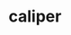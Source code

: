 ---
title: "caliper"
layout: cache
categories: [package, develop-2023-11-19]
meta: {"versions": ["2.10.0"], "compilers": ["cce@=15.0.1", "gcc@=11.4.0", "gcc@=7.3.1", "gcc@=7.5.0", "gcc@=9.4.0", "oneapi@=2023.2.0"], "oss": ["amzn2", "rhel8", "ubuntu18.04", "ubuntu20.04"], "platforms": ["linux"], "targets": ["aarch64", "neoverse_n1", "neoverse_v1", "ppc64le", "x86_64_v3", "zen4"], "stacks": ["e4s", "e4s-cray-rhel", "e4s-neoverse_v1", "e4s-oneapi", "e4s-power", "e4s-rocm-external", "radiuss", "radiuss-aws", "radiuss-aws-aarch64", "root"], "num_specs": 20, "num_specs_by_stack": {"root": 20, "radiuss-aws-aarch64": 2, "radiuss-aws": 2, "e4s-cray-rhel": 1, "radiuss": 1, "e4s-neoverse_v1": 4, "e4s-power": 2, "e4s": 5, "e4s-rocm-external": 2, "e4s-oneapi": 1}}
spec_details: [{"hash": "5d5lu5isow4isegftudwvxqwgvht2dbn", "compiler": "gcc@=7.3.1", "versions": ["2.10.0"], "os": "amzn2", "platform": "linux", "target": "aarch64", "variants": ["+adiak", "build_system=cmake", "build_type=Release", "~cuda", "~fortran", "generator=make", "+gotcha", "~ipo", "+kokkos", "+libdw", "~libpfm", "+libunwind", "+mpi", "+papi", "patches=0492fa6", "~rocm", "+sampler", "+shared", "~sosflow", "~variorum"], "stacks": ["root", "radiuss-aws-aarch64"], "size": "-", "tarball": "https://binaries.spack.io/releases/develop-2023-11-19/build_cache/linux-amzn2-aarch64/gcc-7.3.1/caliper-2.10.0/linux-amzn2-aarch64-gcc-7.3.1-caliper-2.10.0-5d5lu5isow4isegftudwvxqwgvht2dbn.spack"}, {"hash": "fal754gdjjd3m4xsvxvrgqid3bx2elxs", "compiler": "gcc@=7.3.1", "versions": ["2.10.0"], "os": "amzn2", "platform": "linux", "target": "neoverse_n1", "variants": ["+adiak", "build_system=cmake", "build_type=Release", "~cuda", "~fortran", "generator=make", "+gotcha", "~ipo", "+kokkos", "+libdw", "~libpfm", "+libunwind", "+mpi", "+papi", "patches=0492fa6", "~rocm", "+sampler", "+shared", "~sosflow", "~variorum"], "stacks": ["root", "radiuss-aws-aarch64"], "size": "-", "tarball": "https://binaries.spack.io/releases/develop-2023-11-19/build_cache/linux-amzn2-neoverse_n1/gcc-7.3.1/caliper-2.10.0/linux-amzn2-neoverse_n1-gcc-7.3.1-caliper-2.10.0-fal754gdjjd3m4xsvxvrgqid3bx2elxs.spack"}, {"hash": "yiohpeifh6x35lhkcdhhdqkwlafeukwm", "compiler": "gcc@=7.3.1", "versions": ["2.10.0"], "os": "amzn2", "platform": "linux", "target": "x86_64_v3", "variants": ["+adiak", "build_system=cmake", "build_type=Release", "~cuda", "~fortran", "generator=make", "+gotcha", "~ipo", "+kokkos", "+libdw", "~libpfm", "+libunwind", "+mpi", "+papi", "~rocm", "+sampler", "+shared", "~sosflow", "~variorum"], "stacks": ["root", "radiuss-aws"], "size": "-", "tarball": "https://binaries.spack.io/releases/develop-2023-11-19/build_cache/linux-amzn2-x86_64_v3/gcc-7.3.1/caliper-2.10.0/linux-amzn2-x86_64_v3-gcc-7.3.1-caliper-2.10.0-yiohpeifh6x35lhkcdhhdqkwlafeukwm.spack"}, {"hash": "vtzvi2otpqkmpzc7vyptq2brjqkl4xzw", "compiler": "gcc@=7.3.1", "versions": ["2.10.0"], "os": "amzn2", "platform": "linux", "target": "x86_64_v3", "variants": ["+adiak", "build_system=cmake", "build_type=Release", "+cuda", "cuda_arch=70", "~fortran", "generator=make", "+gotcha", "~ipo", "+kokkos", "+libdw", "~libpfm", "+libunwind", "+mpi", "+papi", "~rocm", "+sampler", "+shared", "~sosflow", "~variorum"], "stacks": ["root", "radiuss-aws"], "size": "-", "tarball": "https://binaries.spack.io/releases/develop-2023-11-19/build_cache/linux-amzn2-x86_64_v3/gcc-7.3.1/caliper-2.10.0/linux-amzn2-x86_64_v3-gcc-7.3.1-caliper-2.10.0-vtzvi2otpqkmpzc7vyptq2brjqkl4xzw.spack"}, {"hash": "ragyiatdkxukaujq7hpk4ikyltdnpk3a", "compiler": "cce@=15.0.1", "versions": ["2.10.0"], "os": "rhel8", "platform": "linux", "target": "zen4", "variants": ["+adiak", "build_system=cmake", "build_type=Release", "~cuda", "~fortran", "generator=make", "+gotcha", "~ipo", "+kokkos", "+libdw", "~libpfm", "+libunwind", "+mpi", "+papi", "~rocm", "+sampler", "+shared", "~sosflow", "~variorum"], "stacks": ["root", "e4s-cray-rhel"], "size": "-", "tarball": "https://binaries.spack.io/releases/develop-2023-11-19/build_cache/linux-rhel8-zen4/cce-15.0.1/caliper-2.10.0/linux-rhel8-zen4-cce-15.0.1-caliper-2.10.0-ragyiatdkxukaujq7hpk4ikyltdnpk3a.spack"}, {"hash": "2tcksdrhrvfsfc622vmy66dgrx5qvs53", "compiler": "gcc@=7.5.0", "versions": ["2.10.0"], "os": "ubuntu18.04", "platform": "linux", "target": "x86_64_v3", "variants": ["+adiak", "build_system=cmake", "build_type=Release", "~cuda", "~fortran", "generator=make", "+gotcha", "~ipo", "+kokkos", "+libdw", "~libpfm", "+libunwind", "+mpi", "+papi", "~rocm", "+sampler", "+shared", "~sosflow", "~variorum"], "stacks": ["root", "radiuss"], "size": "-", "tarball": "https://binaries.spack.io/releases/develop-2023-11-19/build_cache/linux-ubuntu18.04-x86_64_v3/gcc-7.5.0/caliper-2.10.0/linux-ubuntu18.04-x86_64_v3-gcc-7.5.0-caliper-2.10.0-2tcksdrhrvfsfc622vmy66dgrx5qvs53.spack"}, {"hash": "svgpxbxqwe6ngub5hnka4ylarwynaw7s", "compiler": "gcc@=11.4.0", "versions": ["2.10.0"], "os": "ubuntu20.04", "platform": "linux", "target": "neoverse_v1", "variants": ["+adiak", "build_system=cmake", "build_type=Release", "+cuda", "cuda_arch=90", "~fortran", "generator=make", "+gotcha", "~ipo", "+kokkos", "+libdw", "~libpfm", "+libunwind", "+mpi", "+papi", "patches=0492fa6", "~rocm", "+sampler", "+shared", "~sosflow", "~variorum"], "stacks": ["e4s-neoverse_v1", "root"], "size": "-", "tarball": "https://binaries.spack.io/releases/develop-2023-11-19/build_cache/linux-ubuntu20.04-neoverse_v1/gcc-11.4.0/caliper-2.10.0/linux-ubuntu20.04-neoverse_v1-gcc-11.4.0-caliper-2.10.0-svgpxbxqwe6ngub5hnka4ylarwynaw7s.spack"}, {"hash": "xxmvgjyvuy2mfia6gmizmlzd34neh4xx", "compiler": "gcc@=11.4.0", "versions": ["2.10.0"], "os": "ubuntu20.04", "platform": "linux", "target": "neoverse_v1", "variants": ["+adiak", "build_system=cmake", "build_type=Release", "+cuda", "cuda_arch=75", "~fortran", "generator=make", "+gotcha", "~ipo", "+kokkos", "+libdw", "~libpfm", "+libunwind", "+mpi", "+papi", "patches=0492fa6", "~rocm", "+sampler", "+shared", "~sosflow", "~variorum"], "stacks": ["e4s-neoverse_v1", "root"], "size": "-", "tarball": "https://binaries.spack.io/releases/develop-2023-11-19/build_cache/linux-ubuntu20.04-neoverse_v1/gcc-11.4.0/caliper-2.10.0/linux-ubuntu20.04-neoverse_v1-gcc-11.4.0-caliper-2.10.0-xxmvgjyvuy2mfia6gmizmlzd34neh4xx.spack"}, {"hash": "234q6iqqckzrkkeyeckcdsbml6i3nagv", "compiler": "gcc@=11.4.0", "versions": ["2.10.0"], "os": "ubuntu20.04", "platform": "linux", "target": "neoverse_v1", "variants": ["+adiak", "build_system=cmake", "build_type=Release", "~cuda", "~fortran", "generator=make", "+gotcha", "~ipo", "+kokkos", "+libdw", "~libpfm", "+libunwind", "+mpi", "+papi", "patches=0492fa6", "~rocm", "+sampler", "+shared", "~sosflow", "~variorum"], "stacks": ["e4s-neoverse_v1", "root"], "size": "-", "tarball": "https://binaries.spack.io/releases/develop-2023-11-19/build_cache/linux-ubuntu20.04-neoverse_v1/gcc-11.4.0/caliper-2.10.0/linux-ubuntu20.04-neoverse_v1-gcc-11.4.0-caliper-2.10.0-234q6iqqckzrkkeyeckcdsbml6i3nagv.spack"}, {"hash": "3khzf5uxhebhnkzxeakzbmnuc2omrd5f", "compiler": "gcc@=11.4.0", "versions": ["2.10.0"], "os": "ubuntu20.04", "platform": "linux", "target": "neoverse_v1", "variants": ["+adiak", "build_system=cmake", "build_type=Release", "+cuda", "cuda_arch=80", "~fortran", "generator=make", "+gotcha", "~ipo", "+kokkos", "+libdw", "~libpfm", "+libunwind", "+mpi", "+papi", "patches=0492fa6", "~rocm", "+sampler", "+shared", "~sosflow", "~variorum"], "stacks": ["e4s-neoverse_v1", "root"], "size": "-", "tarball": "https://binaries.spack.io/releases/develop-2023-11-19/build_cache/linux-ubuntu20.04-neoverse_v1/gcc-11.4.0/caliper-2.10.0/linux-ubuntu20.04-neoverse_v1-gcc-11.4.0-caliper-2.10.0-3khzf5uxhebhnkzxeakzbmnuc2omrd5f.spack"}, {"hash": "stsaykadotkpe3u4nwclqzmlzh37hpcn", "compiler": "gcc@=9.4.0", "versions": ["2.10.0"], "os": "ubuntu20.04", "platform": "linux", "target": "ppc64le", "variants": ["+adiak", "build_system=cmake", "build_type=Release", "~cuda", "~fortran", "generator=make", "+gotcha", "~ipo", "+kokkos", "+libdw", "~libpfm", "+libunwind", "+mpi", "+papi", "~rocm", "+sampler", "+shared", "~sosflow", "~variorum"], "stacks": ["e4s-power", "root"], "size": "-", "tarball": "https://binaries.spack.io/releases/develop-2023-11-19/build_cache/linux-ubuntu20.04-ppc64le/gcc-9.4.0/caliper-2.10.0/linux-ubuntu20.04-ppc64le-gcc-9.4.0-caliper-2.10.0-stsaykadotkpe3u4nwclqzmlzh37hpcn.spack"}, {"hash": "jr4aglenur2tknigjq7xxo7agl5k4at7", "compiler": "gcc@=9.4.0", "versions": ["2.10.0"], "os": "ubuntu20.04", "platform": "linux", "target": "ppc64le", "variants": ["+adiak", "build_system=cmake", "build_type=Release", "+cuda", "cuda_arch=70", "~fortran", "generator=make", "+gotcha", "~ipo", "+kokkos", "+libdw", "~libpfm", "+libunwind", "+mpi", "+papi", "~rocm", "+sampler", "+shared", "~sosflow", "~variorum"], "stacks": ["e4s-power", "root"], "size": "-", "tarball": "https://binaries.spack.io/releases/develop-2023-11-19/build_cache/linux-ubuntu20.04-ppc64le/gcc-9.4.0/caliper-2.10.0/linux-ubuntu20.04-ppc64le-gcc-9.4.0-caliper-2.10.0-jr4aglenur2tknigjq7xxo7agl5k4at7.spack"}, {"hash": "5n6bfrt4krzxtj4ufthuuwnnohiqn3mh", "compiler": "gcc@=11.4.0", "versions": ["2.10.0"], "os": "ubuntu20.04", "platform": "linux", "target": "x86_64_v3", "variants": ["+adiak", "build_system=cmake", "build_type=Release", "~cuda", "~fortran", "generator=make", "+gotcha", "~ipo", "+kokkos", "+libdw", "~libpfm", "+libunwind", "+mpi", "+papi", "~rocm", "+sampler", "+shared", "~sosflow", "~variorum"], "stacks": ["root", "e4s"], "size": "-", "tarball": "https://binaries.spack.io/releases/develop-2023-11-19/build_cache/linux-ubuntu20.04-x86_64_v3/gcc-11.4.0/caliper-2.10.0/linux-ubuntu20.04-x86_64_v3-gcc-11.4.0-caliper-2.10.0-5n6bfrt4krzxtj4ufthuuwnnohiqn3mh.spack"}, {"hash": "om4p4w4gdz2zuq4re224cpkz4papeg46", "compiler": "gcc@=11.4.0", "versions": ["2.10.0"], "os": "ubuntu20.04", "platform": "linux", "target": "x86_64_v3", "variants": ["+adiak", "amdgpu_target=gfx90a", "build_system=cmake", "build_type=Release", "~cuda", "~fortran", "generator=make", "+gotcha", "~ipo", "+kokkos", "+libdw", "~libpfm", "+libunwind", "+mpi", "+papi", "+rocm", "+sampler", "+shared", "~sosflow", "~variorum"], "stacks": ["root", "e4s-rocm-external"], "size": "-", "tarball": "https://binaries.spack.io/releases/develop-2023-11-19/build_cache/linux-ubuntu20.04-x86_64_v3/gcc-11.4.0/caliper-2.10.0/linux-ubuntu20.04-x86_64_v3-gcc-11.4.0-caliper-2.10.0-om4p4w4gdz2zuq4re224cpkz4papeg46.spack"}, {"hash": "5wzncff64oayez3bjnpxn6zwptovu37q", "compiler": "gcc@=11.4.0", "versions": ["2.10.0"], "os": "ubuntu20.04", "platform": "linux", "target": "x86_64_v3", "variants": ["+adiak", "amdgpu_target=gfx908", "build_system=cmake", "build_type=Release", "~cuda", "~fortran", "generator=make", "+gotcha", "~ipo", "+kokkos", "+libdw", "~libpfm", "+libunwind", "+mpi", "+papi", "+rocm", "+sampler", "+shared", "~sosflow", "~variorum"], "stacks": ["root", "e4s-rocm-external"], "size": "-", "tarball": "https://binaries.spack.io/releases/develop-2023-11-19/build_cache/linux-ubuntu20.04-x86_64_v3/gcc-11.4.0/caliper-2.10.0/linux-ubuntu20.04-x86_64_v3-gcc-11.4.0-caliper-2.10.0-5wzncff64oayez3bjnpxn6zwptovu37q.spack"}, {"hash": "pppl26qbneui4p75hv72om3odgn5hx3a", "compiler": "gcc@=11.4.0", "versions": ["2.10.0"], "os": "ubuntu20.04", "platform": "linux", "target": "x86_64_v3", "variants": ["+adiak", "build_system=cmake", "build_type=Release", "+cuda", "cuda_arch=80", "~fortran", "generator=make", "+gotcha", "~ipo", "+kokkos", "+libdw", "~libpfm", "+libunwind", "+mpi", "+papi", "~rocm", "+sampler", "+shared", "~sosflow", "~variorum"], "stacks": ["root", "e4s"], "size": "-", "tarball": "https://binaries.spack.io/releases/develop-2023-11-19/build_cache/linux-ubuntu20.04-x86_64_v3/gcc-11.4.0/caliper-2.10.0/linux-ubuntu20.04-x86_64_v3-gcc-11.4.0-caliper-2.10.0-pppl26qbneui4p75hv72om3odgn5hx3a.spack"}, {"hash": "vtwhpskybodlisl2zk2zyzkooeketxil", "compiler": "gcc@=11.4.0", "versions": ["2.10.0"], "os": "ubuntu20.04", "platform": "linux", "target": "x86_64_v3", "variants": ["+adiak", "build_system=cmake", "build_type=Release", "+cuda", "cuda_arch=90", "~fortran", "generator=make", "+gotcha", "~ipo", "+kokkos", "+libdw", "~libpfm", "+libunwind", "+mpi", "+papi", "~rocm", "+sampler", "+shared", "~sosflow", "~variorum"], "stacks": ["root", "e4s"], "size": "-", "tarball": "https://binaries.spack.io/releases/develop-2023-11-19/build_cache/linux-ubuntu20.04-x86_64_v3/gcc-11.4.0/caliper-2.10.0/linux-ubuntu20.04-x86_64_v3-gcc-11.4.0-caliper-2.10.0-vtwhpskybodlisl2zk2zyzkooeketxil.spack"}, {"hash": "o4bw4xqpmzy7myk3mghqebrh6xcif26o", "compiler": "gcc@=11.4.0", "versions": ["2.10.0"], "os": "ubuntu20.04", "platform": "linux", "target": "x86_64_v3", "variants": ["+adiak", "amdgpu_target=gfx908", "build_system=cmake", "build_type=Release", "~cuda", "~fortran", "generator=make", "+gotcha", "~ipo", "+kokkos", "+libdw", "~libpfm", "+libunwind", "+mpi", "+papi", "+rocm", "+sampler", "+shared", "~sosflow", "~variorum"], "stacks": ["root", "e4s"], "size": "-", "tarball": "https://binaries.spack.io/releases/develop-2023-11-19/build_cache/linux-ubuntu20.04-x86_64_v3/gcc-11.4.0/caliper-2.10.0/linux-ubuntu20.04-x86_64_v3-gcc-11.4.0-caliper-2.10.0-o4bw4xqpmzy7myk3mghqebrh6xcif26o.spack"}, {"hash": "x43ms3qfbo2fl35fbwkleuwwrhjce7di", "compiler": "gcc@=11.4.0", "versions": ["2.10.0"], "os": "ubuntu20.04", "platform": "linux", "target": "x86_64_v3", "variants": ["+adiak", "amdgpu_target=gfx90a", "build_system=cmake", "build_type=Release", "~cuda", "~fortran", "generator=make", "+gotcha", "~ipo", "+kokkos", "+libdw", "~libpfm", "+libunwind", "+mpi", "+papi", "+rocm", "+sampler", "+shared", "~sosflow", "~variorum"], "stacks": ["root", "e4s"], "size": "-", "tarball": "https://binaries.spack.io/releases/develop-2023-11-19/build_cache/linux-ubuntu20.04-x86_64_v3/gcc-11.4.0/caliper-2.10.0/linux-ubuntu20.04-x86_64_v3-gcc-11.4.0-caliper-2.10.0-x43ms3qfbo2fl35fbwkleuwwrhjce7di.spack"}, {"hash": "xcbbzpw2yo7ap4o6bvjtv23lx5lrdpyw", "compiler": "oneapi@=2023.2.0", "versions": ["2.10.0"], "os": "ubuntu20.04", "platform": "linux", "target": "x86_64_v3", "variants": ["+adiak", "build_system=cmake", "build_type=Release", "~cuda", "~fortran", "generator=make", "+gotcha", "~ipo", "+kokkos", "+libdw", "~libpfm", "+libunwind", "+mpi", "+papi", "~rocm", "+sampler", "+shared", "~sosflow", "~variorum"], "stacks": ["e4s-oneapi", "root"], "size": "-", "tarball": "https://binaries.spack.io/releases/develop-2023-11-19/build_cache/linux-ubuntu20.04-x86_64_v3/oneapi-2023.2.0/caliper-2.10.0/linux-ubuntu20.04-x86_64_v3-oneapi-2023.2.0-caliper-2.10.0-xcbbzpw2yo7ap4o6bvjtv23lx5lrdpyw.spack"}]
---